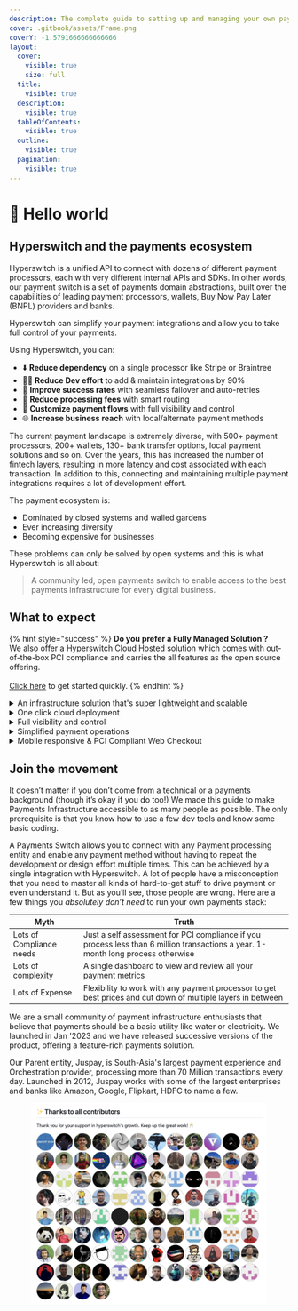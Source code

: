 ```yaml
---
description: The complete guide to setting up and managing your own payments switch
cover: .gitbook/assets/Frame.png
coverY: -1.5791666666666666
layout:
  cover:
    visible: true
    size: full
  title:
    visible: true
  description:
    visible: true
  tableOfContents:
    visible: true
  outline:
    visible: true
  pagination:
    visible: true
---
```


# 👋 Hello world

## Hyperswitch and the payments ecosystem

Hyperswitch is a unified API to connect with dozens of different payment processors, each with very different internal APIs and SDKs. In other words, our payment switch is a set of payments domain abstractions, built over the capabilities of leading payment processors, wallets, Buy Now Pay Later (BNPL) providers and banks.

Hyperswitch can simplify your payment integrations and allow you to take full control of your payments.

Using Hyperswitch, you can:

* ⬇️ **Reduce dependency** on a single processor like Stripe or Braintree
* 🧑‍💻 **Reduce Dev effort** to add & maintain integrations by 90%&#x20;
* 🚀 **Improve success rates** with seamless failover and auto-retries
* 💸 **Reduce processing fees** with smart routing
* 🎨 **Customize payment flows** with full visibility and control
* 🌐 **Increase business reach** with local/alternate payment methods

The current payment landscape is extremely diverse, with 500+ payment processors, 200+ wallets, 130+ bank transfer options, local payment solutions and so on. Over the years, this has increased the number of fintech layers, resulting in more latency and cost associated with each transaction. In addition to this, connecting and maintaining multiple payment integrations requires a lot of development effort.

The payment ecosystem is:

* Dominated by closed systems and walled gardens
* Ever increasing diversity
* Becoming expensive for businesses

These problems can only be solved by open systems and this is what Hyperswitch is all about:

> A community led, open payments switch to enable access to the best payments infrastructure for every digital business.

## What to expect

{% hint style="success" %}
**Do you prefer a Fully Managed Solution ?**\
We also offer a Hyperswitch Cloud Hosted solution which comes with out-of-the-box PCI compliance and carries the all features as the open source offering.\
\
[Click here](https://opensource.hyperswitch.io/hyperswitch-cloud/quickstart) to get started quickly.
{% endhint %}

<details>

<summary>An infrastructure solution that's super lightweight and scalable</summary>

Hyperswitch is optimized for sub 30 ms application overhead (and getting better) and falls within 5% of the payment processor's latency. The application can absorb any shock resulting from unusual traffic spikes and uses a distributed key-value store for high frequency write operations

<img src=".gitbook/assets/latency.png" alt="" data-size="original">

</details>

<details>

<summary>One click cloud deployment</summary>

Hyperswitch supports one-click kubernetes deployment through CDK scripts. The deployment includes an app server, a control center and a web client

<img src=".gitbook/assets/oss.png" alt="" data-size="original">

</details>

<details>

<summary>Full visibility and control</summary>

You can monitor system health by exporting your AWS Cloudwatch metrics to Grafana and stream application logs from Hyperswitch to Loki/Kibana for storing and viewing logs

<img src=".gitbook/assets/logs.gif" alt="" data-size="original">

</details>

<details>

<summary>Simplified payment operations</summary>

Hyperswitch provides a control center to handle all your payment operations like adding payment processors, managing payment routing and viewing analytics

<img src=".gitbook/assets/dashboard.gif" alt="" data-size="original">

</details>

<details>

<summary>Mobile responsive &#x26; PCI Compliant Web Checkout</summary>

Finally, you can self-host your own PCI compliant web checkout and integrate it with your web&#x20;



app. Our web client is highly customizable and blends right in with your web app

<img src=".gitbook/assets/sdk.png" alt="" data-size="original">

</details>

## Join the movement

It doesn’t matter if you don’t come from a technical or a payments background (though it’s okay if you do too!) We made this guide to make Payments Infrastructure accessible to as many people as possible. The only prerequisite is that you know how to use a few dev tools and know some basic coding.

A Payments Switch allows you to connect with any Payment processing entity and enable any payment method without having to repeat the development or design effort multiple times. This can be achieved by a single integration with Hyperswitch. A lot of people have a misconception that you need to master all kinds of hard-to-get stuff to drive payment or even understand it.  But as you’ll see, those people are wrong. Here are a few things you _absolutely don’t need_ to run your own payments stack:

| Myth                     | Truth                                                                                                                            |
| ------------------------ | -------------------------------------------------------------------------------------------------------------------------------- |
| Lots of Compliance needs | Just a self assessment for PCI compliance if you process less than 6 million transactions a year. 1-month long process otherwise |
| Lots of complexity       | A single dashboard to view and review all your payment metrics                                                                   |
| Lots of Expense          | Flexibility to work with any payment processor to get best prices and cut down of multiple layers in between                     |

We are a small community of payment infrastructure enthusiasts that believe that payments should be a basic utility like water or electricity. We launched in Jan '2023 and we have released successive versions of the product, offering a feature-rich payments solution.

Our Parent entity, Juspay, is South-Asia's largest payment experience and Orchestration provider, processing more than 70 Million transactions every day. Launched in 2012, Juspay works with some of the largest enterprises and banks like Amazon, Google, Flipkart, HDFC to name a few.

<figure><picture><source srcset=".gitbook/assets/Screenshot 2023-12-01 at 3.48.33 PM.png" media="(prefers-color-scheme: dark)"><img src=".gitbook/assets/Screenshot 2023-12-01 at 3.46.01 PM.png" alt=""></picture><figcaption></figcaption></figure>
